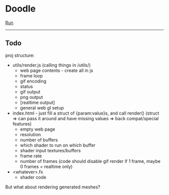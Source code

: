 # Doodle

[Run](http://TekF.github.io/Doodle)

---

## Todo

proj structure:
* utils/render.js (calling things in /utils/)
  * web page contents - create all in js
  * frame loop
  * gif encoding
  * status
  * gif output
  * png output
  * [realtime output]
  * general web gl setup
* index.html - just fill a struct of {param:value}s, and call render() (struct => can pass it around and have missing values => back compat/special features)
  * empty web page
  * resolution
  * number of buffers
  * which shader to run on which buffer
  * shader input textures/buffers
  * frame rate
  * number of frames (code should disable gif render if 1 frame, maybe 0 frames = realtime only)
* \<whatever\>.fx
  * shader code

But what about rendering generated meshes?
